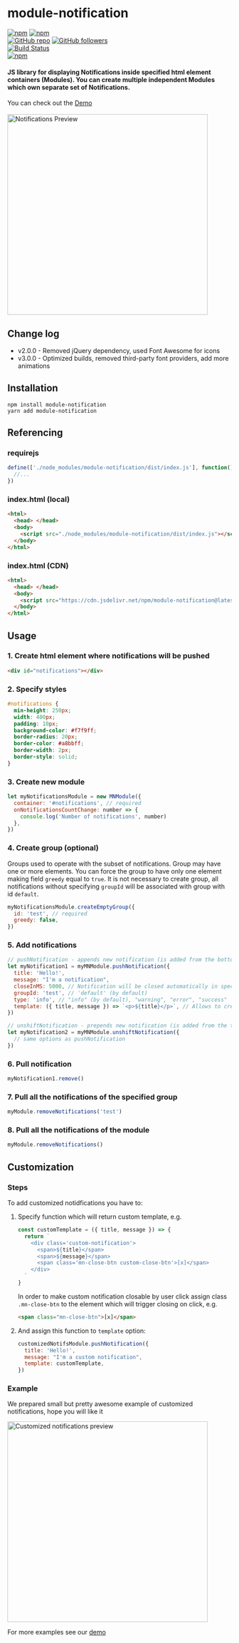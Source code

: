 # module-notification

[![npm](https://img.shields.io/npm/v/module-notification.svg)](https://www.npmjs.com/package/module-notification) [![npm](https://img.shields.io/npm/dm/module-notification.svg)](https://www.npmjs.com/package/module-notification)
<br />
[![GitHub repo](https://img.shields.io/badge/github-repo-green.svg?style=flat)](https://github.com/vadimkorr/module-notification) [![GitHub followers](https://img.shields.io/github/followers/vadimkorr.svg?style=social&label=Follow)](https://github.com/vadimkorr)
<br />
[![Build Status](https://travis-ci.org/vadimkorr/module-notification.svg?branch=master)](https://travis-ci.org/vadimkorr/module-notification)
<br />
[![npm](https://img.shields.io/npm/l/module-notification.svg)](https://www.npmjs.com/package/module-notification)
<br />

#### JS library for displaying Notifications inside specified html element containers (Modules). You can create multiple independent Modules which own separate set of Notifications.

You can check out the [Demo](https://vadimkorr.github.io/module-notification)
<br />
<br />
<img src="https://content.screencast.com/users/mintday/folders/Jing/media/4ca2e283-8194-46aa-a3d8-5004b2211644/2017-07-24_2108.png" alt="Notifications Preview" width="450px" />

## <a name="changelog">Change log</a>

- v2.0.0 - Removed jQuery dependency, used Font Awesome for icons
- v3.0.0 - Optimized builds, removed third-party font providers, add more animations

## <a name="installation">Installation</a>

```console
npm install module-notification
yarn add module-notification
```

## <a name="referencing">Referencing</a>

### requirejs

```js
define(['./node_modules/module-notification/dist/index.js'], function() {
  //...
})
```

### index.html (local)

```html
<html>
  <head> </head>
  <body>
    <script src="./node_modules/module-notification/dist/index.js"></script>
  </body>
</html>
```

### index.html (CDN)

```html
<html>
  <head> </head>
  <body>
    <script src="https://cdn.jsdelivr.net/npm/module-notification@latest/dist/index.js"></script>
  </body>
</html>
```

## <a name="usage">Usage</a>

### 1. Create html element where notifications will be pushed

```html
<div id="notifications"></div>
```

### 2. Specify styles

```css
#notifications {
  min-height: 250px;
  width: 400px;
  padding: 10px;
  background-color: #f7f9ff;
  border-radius: 20px;
  border-color: #a8bbff;
  border-width: 2px;
  border-style: solid;
}
```

### 3. Create new module

```js
let myNotificationsModule = new MNModule({
  container: '#notifications', // required
  onNotificationsCountChange: number => {
    console.log('Number of notifications', number)
  },
})
```

### 4. Create group (optional)

Groups used to operate with the subset of notifications. Group may have one or more elements. You can force the group to have only one element making field `greedy` equal to `true`. It is not necessary to create group, all notifications without specifying `groupId` will be associated with group with id `default`.

```js
myNotificationsModule.createEmptyGroup({
  id: 'test', // required
  greedy: false,
})
```

### 5. Add notifications

```js
// pushNotification - appends new notification (is added from the bottom)
let myNotification1 = myMNModule.pushNotification({
  title: 'Hello!',
  message: "I'm a notification",
  closeInMS: 5000, // Notification will be closed automatically in specified amount of milliseconds; to prevent notification from closing, just omit this option. It does not close automatically by default.
  groupId: 'test', // 'default' (by default)
  type: 'info', // "info" (by default), "warning", "error", "success"
  template: ({ title, message }) => `<p>${title}</p>`, // Allows to create customized notifications. If used, type will be ignored.
})

// unshiftNotification - prepends new notification (is added from the top)
let myNotification2 = myMNModule.unshiftNotification({
  // same options as pushNotification
})
```

### 6. Pull notification

```js
myNotification1.remove()
```

### 7. Pull all the notifications of the specified group

```js
myModule.removeNotifications('test')
```

### 8. Pull all the notifications of the module

```js
myModule.removeNotifications()
```

## <a name="customization">Customization</a>

### Steps

To add customized notidfications you have to:

<ol start="1">
  <li>

Specify function which will return custom template, e.g.

```js
const customTemplate = ({ title, message }) => {
  return `
    <div class='custom-notification'>
      <span>${title}</span>
      <span>${message}</span>
      <span class='mn-close-btn custom-close-btn'>[x]</span>
    </div>
  `
}
```

In order to make custom notification closable by user click assign class `.mn-close-btn` to the element which will trigger closing on click, e.g.

```html
<span class="mn-close-btn">[x]</span>
```

  </li>
  <li>

And assign this function to `template` option:

```js
customizedNotifsModule.pushNotification({
  title: 'Hello!',
  message: "I'm a custom notification",
  template: customTemplate,
})
```

  </li>
</ol>

### Example

We prepared small but pretty awesome example of customized notifications, hope you will like it

<img src="http://g.recordit.co/z1yhU4dDz2.gif" alt="Customized notifications preview" width="450px" />

For more examples see our [demo](https://vadimkorr.github.io/module-notification/)
